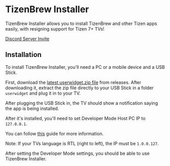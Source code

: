 # TizenBrew Installer

TizenBrew Installer allows you to install TizenBrew and other Tizen apps easily, with resigning support for Tizen 7+ TVs!

[Discord Server Invite](https://discord.gg/m2P7v8Y2qR)

## Installation

To install TizenBrew Installer, you'll need a PC or a mobile device and a USB Stick.

First, download the [latest userwidget.zip file](https://github.com/reisxd/TizenBrewInstaller/releases/latest) from releases. After downloading it, extract the zip file directly to your USB Stick in a folder `userwidget` and plug it in to your TV.

After plugging the USB Stick in, the TV should show a notification saying the app is being installed. 

After it's installed, you'll need to set Developer Mode Host PC IP to `127.0.0.1`.

You can follow [this](https://developer.samsung.com/smarttv/develop/getting-started/using-sdk/tv-device.html#Connecting-the-TV-and-SDK) guide for more information.

Note: If your TVs language is RTL (right to left), the IP must be `1.0.0.127`.

After setting the Developer Mode settings, you should be able to use TizenBrew Installer.
